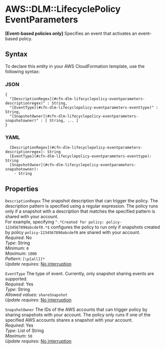 # AWS::DLM::LifecyclePolicy EventParameters<a name="aws-properties-dlm-lifecyclepolicy-eventparameters"></a>

 **\[Event\-based policies only\]** Specifies an event that activates an event\-based policy\.

## Syntax<a name="aws-properties-dlm-lifecyclepolicy-eventparameters-syntax"></a>

To declare this entity in your AWS CloudFormation template, use the following syntax:

### JSON<a name="aws-properties-dlm-lifecyclepolicy-eventparameters-syntax.json"></a>

```
{
  "[DescriptionRegex](#cfn-dlm-lifecyclepolicy-eventparameters-descriptionregex)" : String,
  "[EventType](#cfn-dlm-lifecyclepolicy-eventparameters-eventtype)" : String,
  "[SnapshotOwner](#cfn-dlm-lifecyclepolicy-eventparameters-snapshotowner)" : [ String, ... ]
}
```

### YAML<a name="aws-properties-dlm-lifecyclepolicy-eventparameters-syntax.yaml"></a>

```
  [DescriptionRegex](#cfn-dlm-lifecyclepolicy-eventparameters-descriptionregex): String
  [EventType](#cfn-dlm-lifecyclepolicy-eventparameters-eventtype): String
  [SnapshotOwner](#cfn-dlm-lifecyclepolicy-eventparameters-snapshotowner): 
    - String
```

## Properties<a name="aws-properties-dlm-lifecyclepolicy-eventparameters-properties"></a>

`DescriptionRegex`  <a name="cfn-dlm-lifecyclepolicy-eventparameters-descriptionregex"></a>
The snapshot description that can trigger the policy\. The description pattern is specified using a regular expression\. The policy runs only if a snapshot with a description that matches the specified pattern is shared with your account\.  
For example, specifying `^.*Created for policy: policy-1234567890abcdef0.*$` configures the policy to run only if snapshots created by policy `policy-1234567890abcdef0` are shared with your account\.  
*Required*: No  
*Type*: String  
*Minimum*: `0`  
*Maximum*: `1000`  
*Pattern*: `[\p{all}]*`  
*Update requires*: [No interruption](https://docs.aws.amazon.com/AWSCloudFormation/latest/UserGuide/using-cfn-updating-stacks-update-behaviors.html#update-no-interrupt)

`EventType`  <a name="cfn-dlm-lifecyclepolicy-eventparameters-eventtype"></a>
The type of event\. Currently, only snapshot sharing events are supported\.  
*Required*: Yes  
*Type*: String  
*Allowed values*: `shareSnapshot`  
*Update requires*: [No interruption](https://docs.aws.amazon.com/AWSCloudFormation/latest/UserGuide/using-cfn-updating-stacks-update-behaviors.html#update-no-interrupt)

`SnapshotOwner`  <a name="cfn-dlm-lifecyclepolicy-eventparameters-snapshotowner"></a>
The IDs of the AWS accounts that can trigger policy by sharing snapshots with your account\. The policy only runs if one of the specified AWS accounts shares a snapshot with your account\.  
*Required*: Yes  
*Type*: List of String  
*Maximum*: `50`  
*Update requires*: [No interruption](https://docs.aws.amazon.com/AWSCloudFormation/latest/UserGuide/using-cfn-updating-stacks-update-behaviors.html#update-no-interrupt)